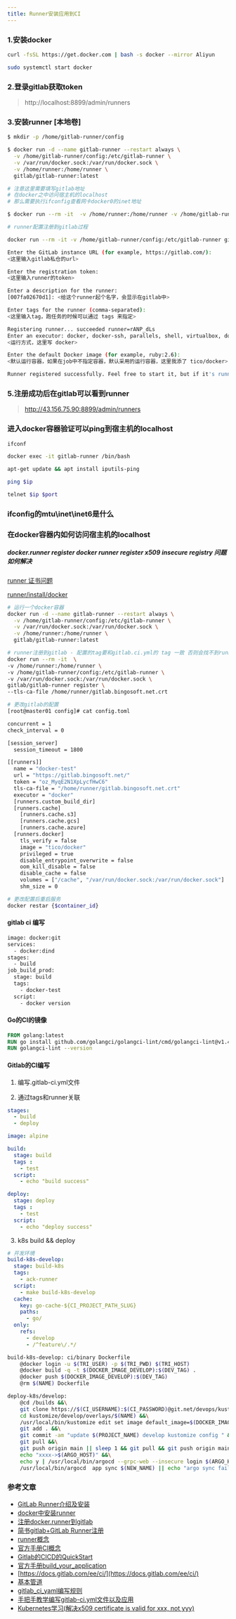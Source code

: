 ```yaml
---
title: Runner安装应用到CI
---
```


### 1.安装docker

``` bash
curl -fsSL https://get.docker.com | bash -s docker --mirror Aliyun

sudo systemctl start docker
```

### 2.登录gitlab获取token

> http://localhost:8899/admin/runners

### 3.安装runner [本地卷]

``` bash
$ mkdir -p /home/gitlab-runner/config

$ docker run -d --name gitlab-runner --restart always \
  -v /home/gitlab-runner/config:/etc/gitlab-runner \
  -v /var/run/docker.sock:/var/run/docker.sock \
  -v /home/runner:/home/runner \
  gitlab/gitlab-runner:latest
```

``` bash
# 注意这里需要填写gitlab地址
# 在docker之中访问宿主机的localhost
# 那么需要执行ifconfig查看网卡docker0的inet地址

$ docker run --rm -it  -v /home/runner:/home/runner -v /home/gitlab-runner/config:/etc/gitlab-runner gitlab/gitlab-runner register
```

``` bash
# runner配置注册到gitlab过程

docker run --rm -it -v /home/gitlab-runner/config:/etc/gitlab-runner gitlab/gitlab-runner register

Enter the GitLab instance URL (for example, https://gitlab.com/):
<这里输入gitlab私仓的url>

Enter the registration token:
<这里输入runner的token>

Enter a description for the runner:
[007fa02670d1]: <给这个runner起个名字，会显示在gitlab中>

Enter tags for the runner (comma-separated):
<这里输入tag，跑任务的时候可以通过 tags 来指定>

Registering runner... succeeded runner=rANP_dLs
Enter an executor: docker, docker-ssh, parallels, shell, virtualbox, docker+machine, custom, ssh, docker-ssh+machine, kubernetes:
<运行方式，这里写 docker>

Enter the default Docker image (for example, ruby:2.6):
<默认运行容器，如果在job中不指定容器，默认采用的运行容器，这里我添了 tico/docker>

Runner registered successfully. Feel free to start it, but if it's running already the config should be automatically reloaded!
```

### 5.注册成功后在gitlab可以看到runner

> http://43.156.75.90:8899/admin/runners

### 进入docker容器验证可以ping到宿主机的localhost

``` bash
ifconf

docker exec -it gitlab-runner /bin/bash

apt-get update && apt install iputils-ping

ping $ip

telnet $ip $port
```

### ifconfig的mtu\inet\inet6是什么

### 在docker容器内如何访问宿主机的localhost

##### docker.runner register docker runner register x509 insecure registry 问题如何解决

[runner 证书问题](https://stackoverflow.com/questions/55622960/gitlab-runner-x509-certificate-signed-by-unknown-authority)

[runner/install/docker](https://docs.gitlab.com/runner/install/docker.html)

``` bash
# 运行一个docker容器
docker run -d --name gitlab-runner --restart always \
  -v /home/gitlab-runner/config:/etc/gitlab-runner \
  -v /var/run/docker.sock:/var/run/docker.sock \
  -v /home/runner:/home/runner \
  gitlab/gitlab-runner:latest

# runner注册到gitlab - 配置的tag要和gitlab.ci.yml的 tag 一致 否则会找不到runner
docker run --rm -it  \
-v /home/runner:/home/runner \
-v /home/gitlab-runner/config:/etc/gitlab-runner \
-v /var/run/docker.sock:/var/run/docker.sock \
gitlab/gitlab-runner register \
--tls-ca-file /home/runner/gitlab.bingosoft.net.crt

# 更改gitlab的配置
[root@master01 config]# cat config.toml 
```
``` bash
concurrent = 1
check_interval = 0

[session_server]
  session_timeout = 1800

[[runners]]
  name = "docker-test"
  url = "https://gitlab.bingosoft.net/"
  token = "oz_MyqE2N1XpLycfHwC6"
  tls-ca-file = "/home/runner/gitlab.bingosoft.net.crt"
  executor = "docker"
  [runners.custom_build_dir]
  [runners.cache]
    [runners.cache.s3]
    [runners.cache.gcs]
    [runners.cache.azure]
  [runners.docker]
    tls_verify = false
    image = "tico/docker"
    privileged = true
    disable_entrypoint_overwrite = false
    oom_kill_disable = false
    disable_cache = false
    volumes = ["/cache", "/var/run/docker.sock:/var/run/docker.sock"]
    shm_size = 0
```
``` bash
# 更改配置后重启服务
docker restar {$container_id}
```

#### gitlab ci 编写
``` bash
image: docker:git
services:
  - docker:dind
stages:
  - build
job_build_prod:
  stage: build
  tags:
    - docker-test
  script:
    - docker version
```


#### Go的CI的镜像

```Dockerfile
FROM golang:latest
RUN go install github.com/golangci/golangci-lint/cmd/golangci-lint@v1.49.0
RUN golangci-lint --version
```

#### Gitlab的CI编写

1. 编写.gitlab-ci.yml文件

2. 通过tags和runner关联

```yaml
stages:
  - build
  - deploy

image: alpine

build:
  stage: build
  tags :
    - test
  script:
    - echo "build success"

deploy:
  stage: deploy
  tags :
    - test
  script:
    - echo "deploy success"
```

3. k8s build && deploy

```yaml
# 开发环境
build-k8s-develop:
  stage: build-k8s
  tags:
    - ack-runner
  script:
    - make build-k8s-develop
  cache:
    key: go-cache-${CI_PROJECT_PATH_SLUG}
    paths:
      - go/
  only:
    refs:
      - develop
      - /^feature\/.*/
```

```bash
build-k8s-develop: ci/binary Dockerfile
	@docker login -u $(TRI_USER) -p $(TRI_PWD) $(TRI_HOST)
	@docker build -q -t $(DOCKER_IMAGE_DEVELOP):$(DEV_TAG) .
	@docker push $(DOCKER_IMAGE_DEVELOP):$(DEV_TAG)
	@rm $(NAME) Dockerfile
```

```bash
deploy-k8s/develop:
	@cd /builds &&\
	git clone https://$(CI_USERNAME):$(CI_PASSWORD)@git.net/devops/kustomize.git &&\
	cd kustomize/develop/overlays/$(NAME) &&\
	/usr/local/bin/kustomize edit set image default_image=$(DOCKER_IMAGE_DEVELOP):$(DEV_TAG) &&\
	git add . &&\
	git commit -am "update $(PROJECT_NAME) develop kustomize config " &&\
	git pull &&\
	git push origin main || sleep 1 && git pull && git push origin main || echo "nothing to commit" &&\
	echo "xxxx->$(ARGO_HOST)" &&\
	echo y | /usr/local/bin/argocd --grpc-web --insecure login $(ARGO_HOST)  --username $(ARGO_USER) --password $(ARGO_PWD) &&\
	/usr/local/bin/argocd  app sync $(NEW_NAME) || echo "argo sync failed"
```

### 参考文章

- [GitLab Runner介绍及安装](https://zhuanlan.zhihu.com/p/441581000)
- [docker中安装runner](https://docs.gitlab.cn/runner/install/docker.html)
- [注册docker.runner到gitlab](https://docs.gitlab.cn/runner/register/index.html#docker)
- [简书gitlab+GitLab Runner注册](https://www.jianshu.com/p/a096ebd62275)
- [runner概念](https://docs.gitlab.cn/runner/)
- [官方手册CI概念](https://docs.gitlab.cn/jh/ci/index.html)
- [Gitlab的CICD的QuickStart](https://docs.gitlab.cn/jh/ci/quick_start/index.html)
- [官方手册build_your_application](https://docs.gitlab.cn/jh/topics/build_your_application.html)
- [https://docs.gitlab.com/ee/ci/](https://docs.gitlab.com/ee/ci/)
- [基本管道](https://docs.gitlab.com/ee/ci/pipelines/pipeline_architectures.html#basic-pipelines)
- [gitlab_ci_yaml编写规则](https://docs.gitlab.cn/jh/ci/yaml/gitlab_ci_yaml.html)
- [手把手教学编写gitlab-ci.yml文件以及应用](https://blog.csdn.net/qq_27759825/article/details/124691745)
- [Kubernetes学习(解决x509 certificate is valid for xxx, not yyy)](https://izsk.me/2021/01/20/Kubernetes-x509-not-ip/)